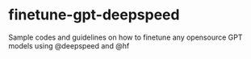 # finetune-gpt-deepspeed
Sample codes and guidelines on how to finetune any opensource GPT models using @deepspeed and @hf
